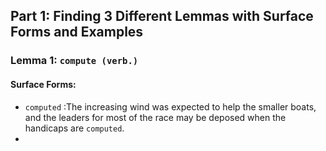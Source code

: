 ## Part 1: Finding 3 Different Lemmas with Surface Forms and Examples 


### Lemma 1: `compute (verb.)`
#### Surface Forms:
- `computed` :The increasing wind was expected to help the smaller boats, and the leaders for most of the race may be deposed when the handicaps are `computed`.
- 